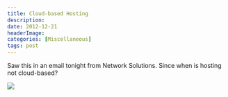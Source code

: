 ```yaml
---
title: Cloud-based Hosting
description: 
date: 2012-12-21
headerImage: 
categories: [Miscellaneous]
tags: post
---
```


Saw this in an email tonight from Network Solutions. Since when is hosting not cloud-based?

![](images/stories/2012/cloud-based-hosting.png)